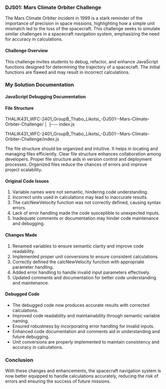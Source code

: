 ### DJS01: Mars Climate Orbiter Challenge

The Mars Climate Orbiter incident in 1999 is a stark reminder of the importance of precision in space missions, highlighting how a simple unit mismatch led to the loss of the spacecraft. This challenge seeks to simulate similar challenges in a spacecraft navigation system, emphasizing the need for accuracy in calculations.

#### Challenge Overview

This challenge invites students to debug, refactor, and enhance JavaScript functions designed for determining the trajectory of a spacecraft. The initial functions are flawed and may result in incorrect calculations.

### My Solution Documentation

#### JavaScript Debugging Documentation

#### File Structure
THALIK431_WFC-2401_GroupB_Thabo_Likotsi_-DJS01--Mars-Climate-Orbiter-Challenge/
│
├── index.js

THALIK431_WFC-2401_GroupB_Thabo_Likotsi_-DJS01--Mars-Climate-Orbiter-Challenge/index.js

The file structure should be organized and intuitive. It helps in locating and managing files efficiently. Clear file structure enhances collaboration among developers. Proper file structure aids in version control and deployment processes. Organized files reduce the chances of errors and improve project scalability.

#### Original Code Issues

1. Variable names were not semantic, hindering code understanding.
2. Incorrect units used in calculations may lead to inaccurate results.
3. The calcNewVelocity function was not correctly defined, causing syntax errors.
4. Lack of error handling made the code susceptible to unexpected inputs.
5. Inadequate comments or documentation may hinder code maintenance and debugging.

#### Changes Made

1. Renamed variables to ensure semantic clarity and improve code readability.
2. Implemented proper unit conversions to ensure consistent calculations.
3. Correctly defined the calcNewVelocity function with appropriate parameter handling.
4. Added error handling to handle invalid input parameters effectively.
5. Updated comments and documentation for better code understanding and maintenance.

#### Debugged Code

- The debugged code now produces accurate results with corrected calculations.
- Improved code readability and maintainability through semantic variable naming.
- Ensured robustness by incorporating error handling for invalid inputs.
- Enhanced code documentation and comments aid in understanding and future debugging.
- Unit conversions are properly implemented to maintain consistency and accuracy in calculations.

### Conclusion

With these changes and enhancements, the spacecraft navigation system is now better equipped to handle calculations accurately, reducing the risk of errors and ensuring the success of future missions.
